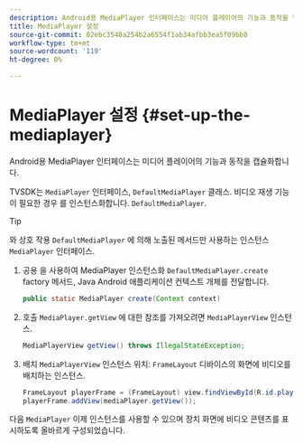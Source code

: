 ```yaml
---
description: Android용 MediaPlayer 인터페이스는 미디어 플레이어의 기능과 동작을 캡슐화합니다.
title: MediaPlayer 설정
source-git-commit: 02ebc3548a254b2a6554f1ab34afbb3ea5f09bb8
workflow-type: tm+mt
source-wordcount: '119'
ht-degree: 0%

---
```


# MediaPlayer 설정 {#set-up-the-mediaplayer}

Android용 MediaPlayer 인터페이스는 미디어 플레이어의 기능과 동작을 캡슐화합니다.

TVSDK는 `MediaPlayer` 인터페이스, `DefaultMediaPlayer` 클래스. 비디오 재생 기능이 필요한 경우 를 인스턴스화합니다. `DefaultMediaPlayer`.

>[!TIP]
>
>와 상호 작용 `DefaultMediaPlayer` 에 의해 노출된 메서드만 사용하는 인스턴스 `MediaPlayer` 인터페이스.

1. 공용 을 사용하여 MediaPlayer 인스턴스화 `DefaultMediaPlayer.create` factory 메서드, Java Android 애플리케이션 컨텍스트 개체를 전달합니다.

   ```java
   public static MediaPlayer create(Context context) 
   ```

1. 호출 `MediaPlayer.getView` 에 대한 참조를 가져오려면 `MediaPlayerView` 인스턴스.

   ```java
   MediaPlayerView getView() throws IllegalStateException; 
   ```

1. 배치 `MediaPlayerView` 인스턴스 위치: `FrameLayout` 디바이스의 화면에 비디오를 배치하는 인스턴스.

   ```java
   FrameLayout playerFrame = (FrameLayout) view.findViewById(R.id.playerFrame); 
   playerFrame.addView(mediaPlayer.getView()); 
   ```

다음 `MediaPlayer` 이제 인스턴스를 사용할 수 있으며 장치 화면에 비디오 콘텐츠를 표시하도록 올바르게 구성되었습니다.
